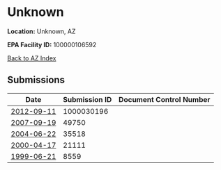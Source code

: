 # Unknown

**Location:** Unknown, AZ

**EPA Facility ID:** 100000106592

[Back to AZ Index](../../index.md)

## Submissions

| Date | Submission ID | Document Control Number |
|------|--------------|-------------------------|
| [2012-09-11](submissions/1000030196.md) | 1000030196 |  |
| [2007-09-19](submissions/49750.md) | 49750 |  |
| [2004-06-22](submissions/35518.md) | 35518 |  |
| [2000-04-17](submissions/21111.md) | 21111 |  |
| [1999-06-21](submissions/8559.md) | 8559 |  |
